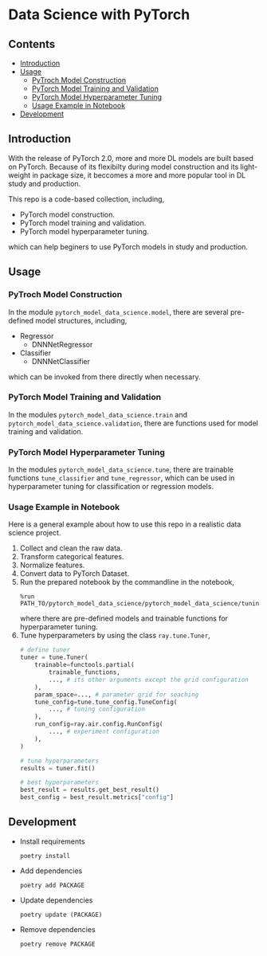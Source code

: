 # Data Science with PyTorch

## Contents

- [Introduction](#introduction)
- [Usage](#usage)
  - [PyTroch Model Construction](#pytroch-model-construction)
  - [PyTorch Model Training and Validation](#pytorch-model-training-and-validation)
  - [PyTorch Model Hyperparameter Tuning](#pytorch-model-hyperparameter-tuning)
  - [Usage Example in Notebook](#usage-example-in-notebook)
- [Development](#development)

## Introduction

With the release of PyTorch 2.0, more and more DL models are built based on PyTorch. Because of its flexibilty during model construction and its light-weight in package size, it beccomes a more and more popular tool in DL study and production.

This repo is a code-based collection, including, 

* PyTorch model construction.
* PyTorch model training and validation.
* PyTorch model hyperparameter tuning.

which can help beginers to use PyTorch models in study and production.

## Usage

### PyTroch Model Construction

In the module `pytorch_model_data_science.model`, there are several pre-defined model structures, including, 

* Regressor
  * DNNNetRegressor
* Classifier
  * DNNNetClassifier

which can be invoked from there directly when necessary.

### PyTorch Model Training and Validation

In the modules `pytorch_model_data_science.train` and `pytorch_model_data_science.validation`, there are functions used for model training and validation.

### PyTorch Model Hyperparameter Tuning

In the modules `pytorch_model_data_science.tune`, there are trainable functions `tune_classifier` and `tune_regressor`, which can be used in hyperparameter tuning for classification or regression models.

### Usage Example in Notebook

Here is a general example about how to use this repo in a realistic data science project.

1. Collect and clean the raw data.
2. Transform categorical features.
3. Normalize features.
4. Convert data to PyTorch Dataset.
5. Run the prepared notebook by the commandline in the notebook, 
   ```
   %run PATH_TO/pytorch_model_data_science/pytorch_model_data_science/tuning.ipynb
   ```
   where there are pre-defined models and trainable functions for hyperparameter tuning. 
6. Tune hyperparameters by using the class `ray.tune.Tuner`, 
   ```python
   # define tuner
   tuner = tune.Tuner(
       trainable=functools.partial(
           trainable_functions,
           ..., # its other arguments except the grid configuration
       ),
       param_space=..., # parameter grid for seaching
       tune_config=tune.tune_config.TuneConfig(
           ..., # tuning configuration
       ),
       run_config=ray.air.config.RunConfig(
           ..., # experiment configuration
       ),
   )

   # tune hyperparameters
   results = tuner.fit()

   # best hyperparameters
   best_result = results.get_best_result()
   best_config = best_result.metrics["config"]
   ```

## Development

* Install requirements

    ```
    poetry install
    ```

* Add dependencies

    ```
    poetry add PACKAGE
    ```

* Update dependencies

    ```
    poetry update (PACKAGE)
    ```

* Remove dependencies

    ```
    poetry remove PACKAGE
    ```